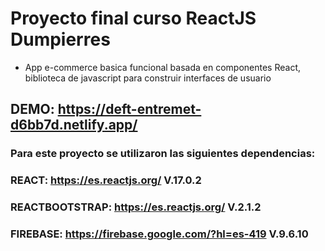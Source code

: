 

# Proyecto final curso ReactJS Dumpierres
- App e-commerce basica funcional basada en componentes React, biblioteca de javascript para construir interfaces de usuario

## DEMO:  https://deft-entremet-d6bb7d.netlify.app/




### Para este proyecto se utilizaron las siguientes dependencias:

### REACT:  https://es.reactjs.org/ V.17.0.2
### REACTBOOTSTRAP: https://es.reactjs.org/ V.2.1.2
### FIREBASE: https://firebase.google.com/?hl=es-419 V.9.6.10



